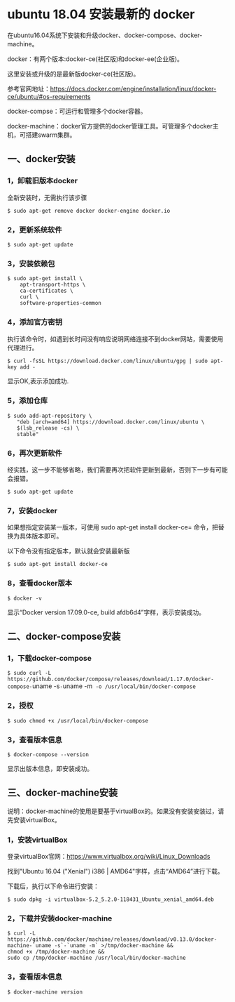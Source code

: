 # ubuntu 18.04 安装最新的 docker
在ubuntu16.04系统下安装和升级docker、docker-compose、docker-machine。

docker：有两个版本:docker-ce(社区版)和docker-ee(企业版)。

这里安装或升级的是最新版docker-ce(社区版)。

参考官网地址：https://docs.docker.com/engine/installation/linux/docker-ce/ubuntu/#os-requirements

docker-compse：可运行和管理多个docker容器。

docker-machine：docker官方提供的docker管理工具。可管理多个docker主机，可搭建swarm集群。

## 一、docker安装

### 1，卸载旧版本docker

全新安装时，无需执行该步骤

`$ sudo apt-get remove docker docker-engine docker.io`

### 2，更新系统软件

`$ sudo apt-get update`

### 3，安装依赖包
```
$ sudo apt-get install \
    apt-transport-https \
    ca-certificates \
    curl \
    software-properties-common
```
### 4，添加官方密钥

执行该命令时，如遇到长时间没有响应说明网络连接不到docker网站，需要使用代理进行。

`$ curl -fsSL https://download.docker.com/linux/ubuntu/gpg | sudo apt-key add -`

显示OK,表示添加成功.

### 5，添加仓库
```
$ sudo add-apt-repository \
   "deb [arch=amd64] https://download.docker.com/linux/ubuntu \
   $(lsb_release -cs) \
   stable"
```
### 6，再次更新软件

经实践，这一步不能够省略，我们需要再次把软件更新到最新，否则下一步有可能会报错。

`$ sudo apt-get update`

### 7，安装docker

如果想指定安装某一版本，可使用 sudo apt-get install docker-ce=<VERSION>  命令，把<VERSION>替换为具体版本即可。

以下命令没有指定版本，默认就会安装最新版

`$ sudo apt-get install docker-ce`

### 8，查看docker版本

`$ docker -v`

显示“Docker version 17.09.0-ce, build afdb6d4”字样，表示安装成功。

## 二、docker-compose安装

### 1，下载docker-compose

`$ sudo curl -L https://github.com/docker/compose/releases/download/1.17.0/docker-compose-`uname -s`-`uname -m` -o /usr/local/bin/docker-compose`

### 2，授权

`$ sudo chmod +x /usr/local/bin/docker-compose`

### 3，查看版本信息

`$ docker-compose --version`

显示出版本信息，即安装成功。
## 三、docker-machine安装

说明：docker-machine的使用是要基于virtualBox的。如果没有安装安装过，请先安装virtualBox。

### 1，安装virtualBox

登录virtualBox官网：https://www.virtualbox.org/wiki/Linux_Downloads

找到"Ubuntu 16.04 ("Xenial")  i386 |  AMD64"字样，点击“AMD64”进行下载。

下载后，执行以下命令进行安装：

`$ sudo dpkg -i virtualbox-5.2_5.2.0-118431_Ubuntu_xenial_amd64.deb`

### 2，下载并安装docker-machine
```
$ curl -L https://github.com/docker/machine/releases/download/v0.13.0/docker-machine-`uname -s`-`uname -m` >/tmp/docker-machine &&
chmod +x /tmp/docker-machine &&
sudo cp /tmp/docker-machine /usr/local/bin/docker-machine
```
### 3，查看版本信息

`$ docker-machine version`

